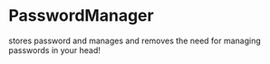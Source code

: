 # PasswordManager
stores password and manages and removes the need for managing passwords in your head!
